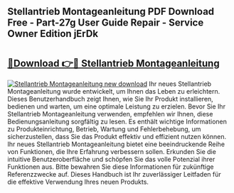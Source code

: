 ## Stellantrieb Montageanleitung PDF Download Free - Part-27g User Guide Repair - Service Owner Edition jErDk

# <h2><a href="http://df8lepe.blite.top/?on=Stellantrieb+Montageanleitung">🔗Download 👉🔴 Stellantrieb Montageanleitung</a></h2>

[![Stellantrieb Montageanleitung new download](https://i.imgur.com/lujVjoI.png)](http://df8lepe.blite.top/?on=Stellantrieb+Montageanleitung)
Ihr neues Stellantrieb Montageanleitung wurde entwickelt, um Ihnen das Leben zu erleichtern. Dieses Benutzerhandbuch zeigt Ihnen, wie Sie Ihr Produkt installieren, bedienen und warten, um eine optimale Leistung zu erzielen. Bevor Sie Ihr Stellantrieb Montageanleitung verwenden, empfehlen wir Ihnen, diese Bedienungsanleitung sorgfältig zu lesen. Es enthält wichtige Informationen zu Produkteinrichtung, Betrieb, Wartung und Fehlerbehebung, um sicherzustellen, dass Sie das Produkt effektiv und effizient nutzen können. Ihr neues Stellantrieb Montageanleitung bietet eine beeindruckende Reihe von Funktionen, die Ihre Erfahrung verbessern sollen. Erkunden Sie die intuitive Benutzeroberfläche und schöpfen Sie das volle Potenzial ihrer Funktionen aus. Bitte bewahren Sie diese Informationen für zukünftige Referenzzwecke auf. Dieses Handbuch ist Ihr zuverlässiger Leitfaden für die effektive Verwendung Ihres neuen Produkts.
